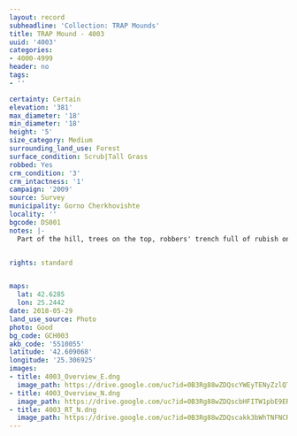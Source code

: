 ```yaml
---
layout: record
subheadline: 'Collection: TRAP Mounds'
title: TRAP Mound - 4003
uuid: '4003'
categories:
- 4000-4999
header: no
tags:
- ''

certainty: Certain
elevation: '381'
max_diameter: '18'
min_diameter: '18'
height: '5'
size_category: Medium
surrounding_land_use: Forest
surface_condition: Scrub|Tall Grass
robbed: Yes
crm_condition: '3'
crm_intactness: '1'
campaign: '2009'
source: Survey
municipality: Gorno Cherkhovishte
locality: ''
bgcode: DS001
notes: |-
  Part of the hill, trees on the top, robbers' trench full of rubish on the top.


rights: standard


maps:
  lat: 42.6285
  lon: 25.2442
date: 2018-05-29
land_use_source: Photo
photo: Good
bg_code: GCH003
akb_code: '5510055'
latitude: '42.609068'
longitude: '25.306925'
images:
- title: 4003_Overview_E.dng
  image_path: https://drive.google.com/uc?id=0B3Rg88wZDQscYWEyTENyZzlQTzQ
- title: 4003_Overview_N.dng
  image_path: https://drive.google.com/uc?id=0B3Rg88wZDQscbHFITW1pbE9ERjg
- title: 4003_RT_N.dng
  image_path: https://drive.google.com/uc?id=0B3Rg88wZDQscakk3bWhTNFNCRTQ
---
```

